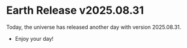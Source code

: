 # Earth Release v2025.08.31
Today, the universe has released another day with version 2025.08.31.
- Enjoy your day!
